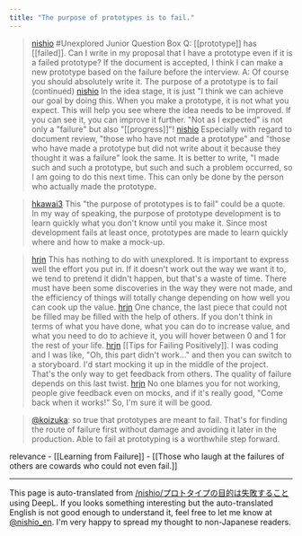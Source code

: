 ```yaml
---
title: "The purpose of prototypes is to fail."
---
```


> [nishio](https://twitter.com/nishio/status/1643782029216206849) #Unexplored Junior Question Box Q: [[prototype]] has [[failed]]. Can I write in my proposal that I have a prototype even if it is a failed prototype? If the document is accepted, I think I can make a new prototype based on the failure before the interview.
>  A: Of course you should absolutely write it. The purpose of a prototype is to fail (continued)
> [nishio](https://twitter.com/nishio/status/1643783231760928768) In the idea stage, it is just "I think we can achieve our goal by doing this.
>  When you make a prototype, it is not what you expect. This will help you see where the idea needs to be improved. If you can see it, you can improve it further.
>  "Not as I expected" is not only a "failure" but also "[[progress]]"!
> [nishio](https://twitter.com/nishio/status/1643783964002484225) Especially with regard to document review, "those who have not made a prototype" and "those who have made a prototype but did not write about it because they thought it was a failure" look the same. It is better to write, "I made such and such a prototype, but such and such a problem occurred, so I am going to do this next time. This can only be done by the person who actually made the prototype.

> [hkawai3](https://twitter.com/hkawai3/status/1643784685708013568) This "the purpose of prototypes is to fail" could be a quote.
>  In my way of speaking, the purpose of prototype development is to learn quickly what you don't know until you make it.
>  Since most development fails at least once, prototypes are made to learn quickly where and how to make a mock-up.

> [hrjn](https://twitter.com/hrjn/status/1643796950972760064) This has nothing to do with unexplored.
>  It is important to express well the effort you put in. If it doesn't work out the way we want it to, we tend to pretend it didn't happen, but that's a waste of time.
>  There must have been some discoveries in the way they were not made, and the efficiency of things will totally change depending on how well you can cook up the value.
> [hrjn](https://twitter.com/hrjn/status/1643797506931970048) One chance, the last piece that could not be filled may be filled with the help of others.
>  If you don't think in terms of what you have done, what you can do to increase value, and what you need to do to achieve it, you will hover between 0 and 1 for the rest of your life.
> [hrjn](https://twitter.com/hrjn/status/1643798890855145472) [[Tips for Failing Positively]].
>  I was coding and I was like, "Oh, this part didn't work..." and then you can switch to a storyboard. I'd start mocking it up in the middle of the project.
>  That's the only way to get feedback from others.
>  The quality of failure depends on this last twist.
> [hrjn](https://twitter.com/hrjn/status/1643799510886539264) No one blames you for not working, people give feedback even on mocks, and if it's really good, "Come back when it works!" So, I'm sure it will be good.

> [@koizuka](https://twitter.com/koizuka/status/1643820853547925504?s=46&t=gkSZtjGEtUZPO0JCzBxCBw): so true that prototypes are meant to fail.
> That's for finding the route of failure first without damage and avoiding it later in the production.
> Able to fail at prototyping is a worthwhile step forward.

relevance
    - [[Learning from Failure]]
    - [[Those who laugh at the failures of others are cowards who could not even fail.]]



---
This page is auto-translated from [/nishio/プロトタイプの目的は失敗すること](https://scrapbox.io/nishio/プロトタイプの目的は失敗すること) using DeepL. If you looks something interesting but the auto-translated English is not good enough to understand it, feel free to let me know at [@nishio_en](https://twitter.com/nishio_en). I'm very happy to spread my thought to non-Japanese readers.